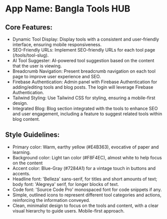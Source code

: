 # **App Name**: Bangla Tools HUB

## Core Features:

- Dynamic Tool Display: Display tools with a consistent and user-friendly interface, ensuring mobile responsiveness.
- SEO-Friendly URLs: Implement SEO-friendly URLs for each tool page (/tools/tool-slug).
- AI Tool Suggester: AI-powered tool suggestion based on the content that the user is viewing.
- Breadcrumb Navigation: Present breadcrumb navigation on each tool page to improve user experience and SEO.
- Firebase Authentication: Admin panel with Firebase Authentication for adding/editing tools and blog posts. The login will leverage Firebase Authentication.
- Tailwind Styling: Use Tailwind CSS for styling, ensuring a mobile-first design.
- Integrated Blog: Blog section integrated with the tools to enhance SEO and user engagement, including a feature to suggest related tools within blog content.

## Style Guidelines:

- Primary color: Warm, earthy yellow (#E4B363), evocative of paper and learning.
- Background color: Light tan color (#F8F4EC), almost white to help focus on the content
- Accent color: Blue-Gray (#7284A1) for a vintage touch in buttons and accents.
- Headline font: 'Belleza' sans-serif, for titles and short amounts of text; body font: 'Alegreya' serif, for longer blocks of text.
- Code font: 'Source Code Pro' monospaced font for code snippets if any.
- Simple, outlined icons to represent different tool categories and actions, reinforcing the information conveyed.
- Clean, minimalist design to focus on the tools and content, with a clear visual hierarchy to guide users. Mobile-first approach.